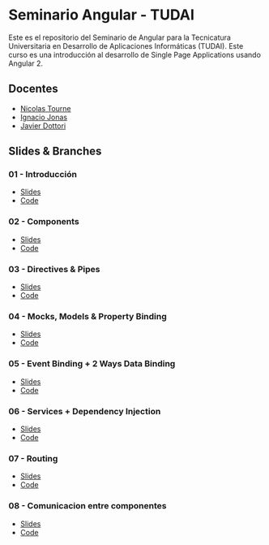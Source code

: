 # Seminario Angular - TUDAI
Este es el repositorio del Seminario de Angular para la Tecnicatura Universitaria en Desarrollo de Aplicaciones Informáticas (TUDAI).
Este curso es una introducción al desarrollo de Single Page Applications usando Angular 2.

## Docentes
* [Nicolas Tourne](https://twitter.com/nicotourne)
* [Ignacio Jonas](https://about.me/ignaciojonas)
* [Javier Dottori]()

## Slides & Branches
### 01 - Introducción
* [Slides](https://docs.google.com/presentation/d/1_Zm9ZlUYcz9kNVSzgtaryKhXnuSWzvyO3RVe3QEK2ks/edit?usp=sharing)
* [Code](https://github.com/Unicen/Angular2-Seminario/tree/01_Intro)

### 02 - Components
* [Slides](https://docs.google.com/presentation/d/1_xREpDIHOWvecO9xsAz7WrA1FQJ04CFitg-0xacF3fw/edit?usp=sharing)
* [Code](https://github.com/Unicen/Angular2-Seminario/tree/02_Components)

### 03 - Directives & Pipes
* [Slides](https://docs.google.com/presentation/d/1DlRPM_a9rex1cee7DjNaF5GO0hS-tU1sptKN_I2h57g/edit?usp=sharing)
* [Code](https://github.com/Unicen/Angular2-Seminario/tree/03_DirectivePipes)

### 04 - Mocks, Models & Property Binding
* [Slides](https://docs.google.com/presentation/d/1SLxcq-00R0gLpewNJNd0xxSuM9dykb872AKT6JJw3Tk/edit?usp=sharing)
* [Code](https://github.com/Unicen/Angular2-Seminario/tree/04_MocksObjectsBinding)

### 05 - Event Binding + 2 Ways Data Binding
* [Slides](https://docs.google.com/presentation/d/1d_hnboeegOZWvvoC5L0SaizP_NlgMRC0OQOMOuubAvc/edit?usp=sharing)
* [Code](https://github.com/Unicen/Angular2-Seminario/tree/05_EventBinding2WaysDB)

### 06 - Services + Dependency Injection
* [Slides](https://docs.google.com/presentation/d/1qkRcDKGSy13aoRIlwgL9eYQmYMIjKOvO1mhCjSaT3OE/edit?usp=sharing)
* [Code](https://github.com/Unicen/Angular2-Seminario/tree/06_ServicesDependencyInjection)

### 07 - Routing
* [Slides](https://docs.google.com/presentation/d/10u4OlxhFj-4SqLKXfFeBJvKdf5KN2tr0pCtFK5euDVA/edit?usp=sharing)
* [Code](https://github.com/Unicen/Angular2-Seminario/tree/07_Routing)

### 08 - Comunicacion entre componentes
* [Slides](https://docs.google.com/presentation/d/1g__35jk7ggIlUvdAl5rWAEo5Ktyznhx6u-bo3d-Lb98/edit?usp=sharing)
* [Code](https://github.com/Unicen/Angular2-Seminario/tree/08_CommunicationBetweenComponents)
